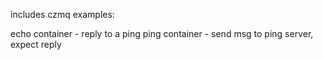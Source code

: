 includes czmq examples:

  echo container - reply to a ping 
  ping container - send msg to ping server, expect reply
